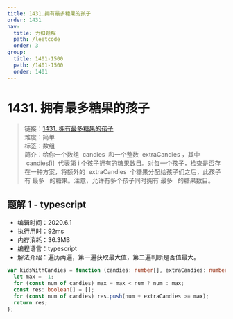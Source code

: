 ```yaml
---
title: 1431.拥有最多糖果的孩子
order: 1431
nav:
  title: 力扣题解
  path: /leetcode
  order: 3
group:
  title: 1401-1500
  path: /1401-1500
  order: 1401
---
```


# 1431. 拥有最多糖果的孩子

> 链接：[1431. 拥有最多糖果的孩子](https://leetcode-cn.com/problems/kids-with-the-greatest-number-of-candies/)  
> 难度：简单  
> 标签：数组  
> 简介：给你一个数组  candies  和一个整数  extraCandies ，其中  candies[i]  代表第 i 个孩子拥有的糖果数目。对每一个孩子，检查是否存在一种方案，将额外的  extraCandies  个糖果分配给孩子们之后，此孩子有 最多   的糖果。注意，允许有多个孩子同时拥有 最多   的糖果数目。

## 题解 1 - typescript

- 编辑时间：2020.6.1
- 执行用时：92ms
- 内存消耗：36.3MB
- 编程语言：typescript
- 解法介绍：遍历两遍，第一遍获取最大值，第二遍判断是否值最大。

```typescript
var kidsWithCandies = function (candies: number[], extraCandies: number): boolean[] {
  let max = -1;
  for (const num of candies) max = max < num ? num : max;
  const res: boolean[] = [];
  for (const num of candies) res.push(num + extraCandies >= max);
  return res;
};
```
